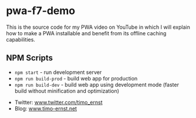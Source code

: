 # pwa-f7-demo

This is the source code for my PWA video on YouTube in which I will explain how to make a PWA installable and benefit from its offline caching capabilities.

## NPM Scripts

* `npm start` - run development server
* `npm run build-prod` - build web app for production
* `npm run build-dev` - build web app using development mode (faster build without minification and optimization)

- Twitter: www.twitter.com/timo_ernst
- Blog: www.timo-ernst.net
